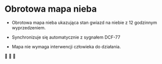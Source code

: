 # Obrotowa mapa nieba

* Obrotowa mapa nieba ukazująca stan gwiazd na niebie z 12 godzinnym wyprzedzeniem.

* Synchronizuje się automatycznie z sygnałem DCF-77

* Mapa nie wymaga interwencji człowieka do działania.

:stars: :stars: :stars:
